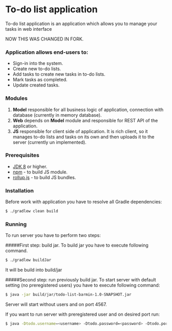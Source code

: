 # To-do list application

To-do list application is an application which allows you to manage your tasks in web interface


NOW THIS WAS CHANGED IN FORK.

### Application allows end-users to:
- Sign-in into the system.
- Create new to-do lists.
- Add tasks to create new tasks in to-do lists.
- Mark tasks as completed.
- Update created tasks.

###  Modules
1. **Model**
  responsible for all business logic of application, 
  connection with database (currently in memory database).
2. **Web**
 depends on **Model** module and responsible for REST API of the application.
3. **JS**
 responsible for client side of application. It is rich client, so it 
manages to-do lists and tasks on its own and then uploads it to the server (currently un implemented).
 
### Prerequisites
* [JDK 8](https://www.oracle.com/technetwork/java/javase/downloads/jdk8-downloads-2133151.html) or higher.
* [npm](https://www.npmjs.com/) - to build JS module.
* [rollup.js](https://rollupjs.org/) - to build JS bundles.

### Installation
Before work with application you have to resolve all Gradle dependencies:
```sh
$ ./gradlew clean build
```

### Running
To run server you have to perform two steps:

#####First step: build jar.
To build jar you have to execute following command.
```sh
$ ./gradlew buildJar
```
It will be build into build/jar

#####Second step: run previously build jar.
To start server with default setting (no preregistered users) you have to execute following command:
```sh
$ java -jar build/jar/todo-list-barmin-1.0-SNAPSHOT.jar
```
Server will start without users and on port 4567.

If you want to run server with preregistered user and on desired port run:
```sh
$ java -Dtodo.username=<username> -Dtodo.password=<password> -Dtodo.port=<port> -jar build/jar/todo-list-barmin-1.0-SNAPSHOT.jar
```
